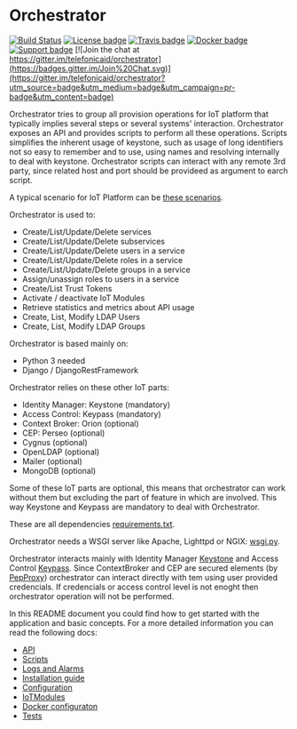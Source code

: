 # <a name="top"> Orchestrator </a>

[![Build Status](http://ci-iot-deven-01.hi.inet/jenkins/job/IOTP-Orchestrator-Package/badge/icon)](http://ci-iot-deven-01.hi.inet/jenkins/job/IOTP-Orchestrator-Package/)
[![License badge](https://img.shields.io/badge/license-AGPL-blue.svg)](https://opensource.org/licenses/AGPL-3.0)
[![Travis badge](https://travis-ci.org/telefonicaid/orchestrator.svg?branch=master)](https://travis-ci.org/telefonicaid/orchestrator)
[![Docker badge](https://img.shields.io/docker/pulls/telefonicaiot/orchestrator.svg)](https://hub.docker.com/r/telefonicaiot/orchestrator/)
[![Support badge]( https://img.shields.io/badge/support-sof-yellowgreen.svg)](http://stackoverflow.com/questions/tagged/orchestrator/)
[![Join the chat at https://gitter.im/telefonicaid/orchestrator](https://badges.gitter.im/Join%20Chat.svg)](https://gitter.im/telefonicaid/orchestrator?utm_source=badge&utm_medium=badge&utm_campaign=pr-badge&utm_content=badge)

Orchestrator tries to group all provision operations for IoT platform that typically implies several steps or several systems' interaction.
Orchestrator exposes an API and provides scripts to perform all these operations. Scripts simplifies the inherent usage of keystone, such as usage of long identifiers not so easy to remember and to use, using names and resolving internally to deal with keystone.
Orchestrator scripts can interact with any remote 3rd party, since related host and port should be provideed as argument to earch script.


A typical scenario for IoT Platform can be [these scenarios](https://github.com/telefonicaid/orchestrator/blob/master/src/tests/scenarios/SCENARIOS.md).


Orchestrator is used to:
- Create/List/Update/Delete services
- Create/List/Update/Delete subservices
- Create/List/Update/Delete users in a service
- Create/List/Update/Delete roles in a service
- Create/List/Update/Delete groups in a service
- Assign/unassign roles to users in a service
- Create/List Trust Tokens
- Activate / deactivate IoT Modules
- Retrieve statistics and metrics about API usage
- Create, List, Modify LDAP Users
- Create, List, Modify LDAP Groups

Orchestrator is based mainly on:
- Python 3 needed
- Django / DjangoRestFramework

Orchestrator relies on these other IoT parts:
- Identity Manager: Keystone (mandatory)
- Access Control: Keypass (mandatory)
- Context Broker: Orion (optional)
- CEP: Perseo (optional)
- Cygnus (optional)
- OpenLDAP (optional)
- Mailer (optional)
- MongoDB (optional)

Some of these IoT parts are optional, this means that orchestrator can work without them but excluding the part of feature in which are involved. This way Keystone and Keypass are mandatory to deal with Orchestrator.


These are all dependencies [requirements.txt](https://github.com/telefonicaid/orchestrator/blob/master/requirements.txt).

Orchestrator needs a WSGI server like Apache, Lighttpd or NGIX: [wsgi.py](https://github.com/telefonicaid/orchestrator/blob/master/src/wsgi.py).

Orchestrator interacts mainly with Identity Manager [Keystone](https://github.com/telefonicaid/fiware-keystone-scim) and Access Control [Keypass](https://github.com/telefonicaid/fiware-keypass).
Since ContextBroker and CEP are secured elements (by [PepProxy](https://github.com/telefonicaid/fiware-pep-steelskin)) orchestrator can interact directly with tem using user provided credencials. If credencials or access control level is not enoght then orchestrator operation will not be performed.

In this README document you could find how to get started with the application and basic concepts. For a more detailed information you can read the following docs:

* [API](http://docs.orchestrator2.apiary.io)
* [Scripts](SCRIPTS.md)
* [Logs and Alarms](TROUBLESHOOTING.md)
* [Installation guide](INSTALL.md)
* [Configuration](CONFIG.md)
* [IoTModules](IOTMODULES.md)
* [Docker configuraton](DOCKER.md)
* [Tests](TESTS.md)

